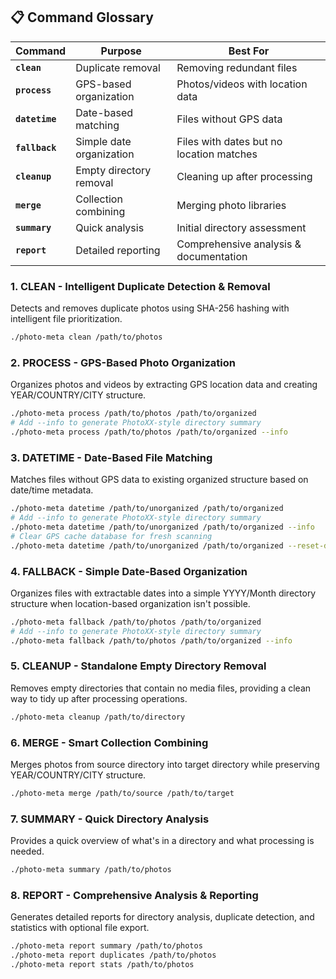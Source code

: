 ## 📋 Command Glossary

| Command | Purpose | Best For |
|---------|---------|----------|
| **`clean`** | Duplicate removal | Removing redundant files |
| **`process`** | GPS-based organization | Photos/videos with location data |
| **`datetime`** | Date-based matching | Files without GPS data |
| **`fallback`** | Simple date organization | Files with dates but no location matches |
| **`cleanup`** | Empty directory removal | Cleaning up after processing |
| **`merge`** | Collection combining | Merging photo libraries |
| **`summary`** | Quick analysis | Initial directory assessment |
| **`report`** | Detailed reporting | Comprehensive analysis & documentation |



### 1. **CLEAN** - Intelligent Duplicate Detection & Removal

Detects and removes duplicate photos using SHA-256 hashing with intelligent file prioritization.

```bash
./photo-meta clean /path/to/photos
```

### 2. **PROCESS** - GPS-Based Photo Organization

Organizes photos and videos by extracting GPS location data and creating YEAR/COUNTRY/CITY structure.

```bash
./photo-meta process /path/to/photos /path/to/organized
# Add --info to generate PhotoXX-style directory summary
./photo-meta process /path/to/photos /path/to/organized --info
```

### 3. **DATETIME** - Date-Based File Matching

Matches files without GPS data to existing organized structure based on date/time metadata.

```bash
./photo-meta datetime /path/to/unorganized /path/to/organized
# Add --info to generate PhotoXX-style directory summary
./photo-meta datetime /path/to/unorganized /path/to/organized --info
# Clear GPS cache database for fresh scanning
./photo-meta datetime /path/to/unorganized /path/to/organized --reset-db
```

### 4. **FALLBACK** - Simple Date-Based Organization

Organizes files with extractable dates into a simple YYYY/Month directory structure when location-based organization isn't possible.

```bash
./photo-meta fallback /path/to/photos /path/to/organized
# Add --info to generate PhotoXX-style directory summary
./photo-meta fallback /path/to/photos /path/to/organized --info
```

### 5. **CLEANUP** - Standalone Empty Directory Removal

Removes empty directories that contain no media files, providing a clean way to tidy up after processing operations.

```bash
./photo-meta cleanup /path/to/directory
```

### 6. **MERGE** - Smart Collection Combining

Merges photos from source directory into target directory while preserving YEAR/COUNTRY/CITY structure.

```bash
./photo-meta merge /path/to/source /path/to/target
```

### 7. **SUMMARY** - Quick Directory Analysis

Provides a quick overview of what's in a directory and what processing is needed.

```bash
./photo-meta summary /path/to/photos
```

### 8. **REPORT** - Comprehensive Analysis & Reporting

Generates detailed reports for directory analysis, duplicate detection, and statistics with optional file export.

```bash
./photo-meta report summary /path/to/photos
./photo-meta report duplicates /path/to/photos
./photo-meta report stats /path/to/photos
```
